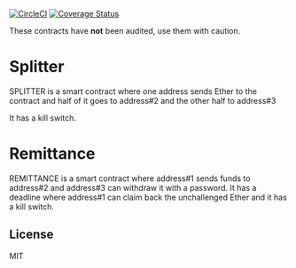 [![CircleCI](https://circleci.com/gh/fosgate29/SplitterRemitance/tree/master.svg?style=shield)](https://circleci.com/gh/fosgate29/SplitterRemitance/tree/master)
[![Coverage Status](https://coveralls.io/repos/github/fosgate29/SplitterRemitance/badge.svg)](https://coveralls.io/github/fosgate29/SplitterRemitance)

These contracts have **not** been audited, use them with caution.

# Splitter
SPLITTER is a smart contract where one address sends Ether to the contract and half of it goes to address#2 and the other half to address#3

It has a kill switch.

# Remittance
REMITTANCE is a smart contract where address#1 sends funds to address#2 and address#3 can withdraw it with a password. It has a deadline where address#1 can claim back the unchallenged Ether and it has a kill switch.

## License

MIT
